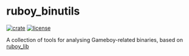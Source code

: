 # ruboy_binutils

[![crate](https://img.shields.io/crates/v/ruboy_binutils.svg)](https://crates.io/crates/ruboy_binutils)
[![license](https://img.shields.io/crates/l/ruboy_binutils.svg)](https://crates.io/crates/ruboy_binutils)

A collection of tools for analysing Gameboy-related binaries, based on [ruboy_lib](https://crates.io/crates/ruboy_lib)
